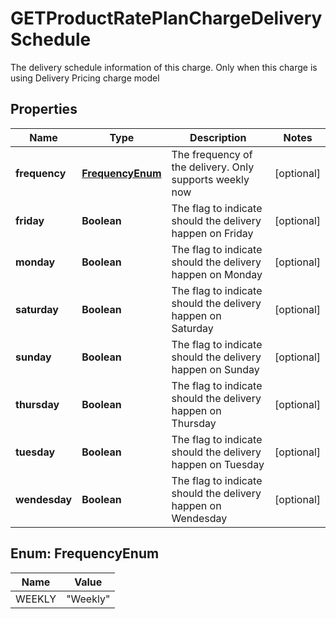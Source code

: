 

# GETProductRatePlanChargeDeliverySchedule

The delivery schedule information of this charge. Only when this charge is using Delivery Pricing charge model 

## Properties

| Name | Type | Description | Notes |
|------------ | ------------- | ------------- | -------------|
|**frequency** | [**FrequencyEnum**](#FrequencyEnum) | The frequency of the delivery. Only supports weekly now  |  [optional] |
|**friday** | **Boolean** | The flag to indicate should the delivery happen on Friday  |  [optional] |
|**monday** | **Boolean** | The flag to indicate should the delivery happen on Monday  |  [optional] |
|**saturday** | **Boolean** | The flag to indicate should the delivery happen on Saturday  |  [optional] |
|**sunday** | **Boolean** | The flag to indicate should the delivery happen on Sunday  |  [optional] |
|**thursday** | **Boolean** | The flag to indicate should the delivery happen on Thursday  |  [optional] |
|**tuesday** | **Boolean** | The flag to indicate should the delivery happen on Tuesday  |  [optional] |
|**wendesday** | **Boolean** | The flag to indicate should the delivery happen on Wendesday  |  [optional] |



## Enum: FrequencyEnum

| Name | Value |
|---- | -----|
| WEEKLY | &quot;Weekly&quot; |



